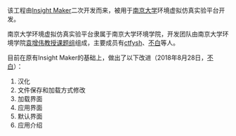 该工程由[Insight Maker](insightmaker.com)二次开发而来，被用于[南京大学](www.nju.edu.cn)环境虚拟仿真实验平台开发。

南京大学环境虚拟仿真实验平台隶属于南京大学环境学院，开发团队由南京大学环境学院[袁增伟教授课题组](www.njumce.com)组成，主要成员有[ctfysh](https://github.com/ctfysh)、[不白](https://github.com/Nowhitestar)等人。

目前在原有Insight Maker的基础上，做出了以下改进（2018年8月28日，[不白](https://github.com/Nowhitestar)）：
1. 汉化
2. 文件保存和加载方式修改
3. 加载界面
4. 应用界面
5. 默认界面
6. 应用介绍